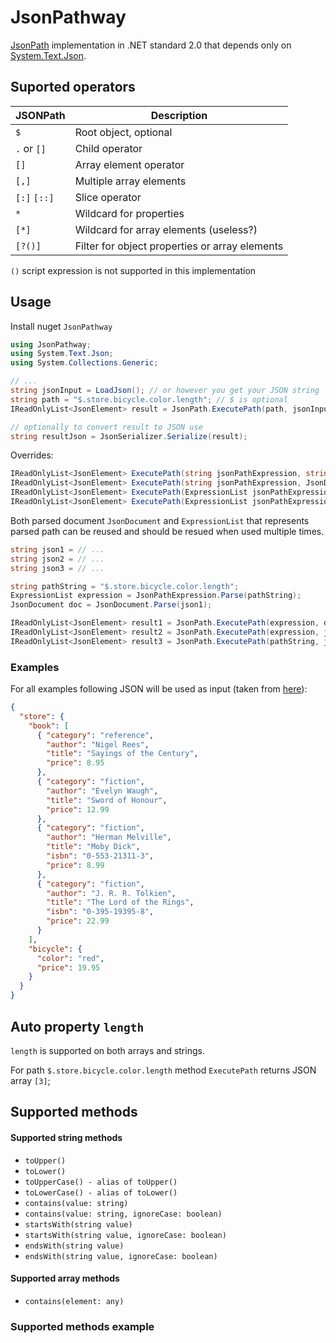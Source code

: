 # JsonPathway

[JsonPath](https://goessner.net/articles/JsonPath/) implementation in .NET standard 2.0 
that depends only on [System.Text.Json](https://www.nuget.org/packages/System.Text.Json/4.7.1).

## Suported operators

| JSONPath | Description |
| --- | --- |
| `$` | Root object, optional |
| `.` or `[]` | Child operator |
| `[]` | Array element operator |
| `[,]` | Multiple array elements |
| `[:]` `[::]` | Slice operator |
| `*` | Wildcard for properties |
| `[*]` | Wildcard for array elements (useless?) |
| `[?()]` | Filter for object properties or array elements |

`()` script expression is not supported in this implementation

## Usage

Install nuget `JsonPathway`

```csharp
using JsonPathway;
using System.Text.Json;
using System.Collections.Generic;

// ...
string jsonInput = LoadJson(); // or however you get your JSON string
string path = "$.store.bicycle.color.length"; // $ is optional
IReadOnlyList<JsonElement> result = JsonPath.ExecutePath(path, jsonInput);

// optionally to convert result to JSON use
string resultJson = JsonSerializer.Serialize(result);
```

Overrides:
```csharp
IReadOnlyList<JsonElement> ExecutePath(string jsonPathExpression, string json)
IReadOnlyList<JsonElement> ExecutePath(string jsonPathExpression, JsonDocument doc)
IReadOnlyList<JsonElement> ExecutePath(ExpressionList jsonPathExpression, string json)
IReadOnlyList<JsonElement> ExecutePath(ExpressionList jsonPathExpression, JsonDocument doc)
```

Both parsed document `JsonDocument` and `ExpressionList` that represents parsed path can be reused
and should be resued when used multiple times.
``` csharp
string json1 = // ...
string json2 = // ...
string json3 = // ...

string pathString = "$.store.bicycle.color.length";
ExpressionList expression = JsonPathExpression.Parse(pathString);
JsonDocument doc = JsonDocument.Parse(json1);

IReadOnlyList<JsonElement> result1 = JsonPath.ExecutePath(expression, doc);
IReadOnlyList<JsonElement> result2 = JsonPath.ExecutePath(expression, json2);
IReadOnlyList<JsonElement> result3 = JsonPath.ExecutePath(pathString, json3);
```

### Examples

For all examples following JSON will be used as input (taken from
[here](https://goessner.net/articles/JsonPath/)):
```json
{ 
  "store": {
    "book": [ 
      { "category": "reference",
        "author": "Nigel Rees",
        "title": "Sayings of the Century",
        "price": 8.95
      },
      { "category": "fiction",
        "author": "Evelyn Waugh",
        "title": "Sword of Honour",
        "price": 12.99
      },
      { "category": "fiction",
        "author": "Herman Melville",
        "title": "Moby Dick",
        "isbn": "0-553-21311-3",
        "price": 8.99
      },
      { "category": "fiction",
        "author": "J. R. R. Tolkien",
        "title": "The Lord of the Rings",
        "isbn": "0-395-19395-8",
        "price": 22.99
      }
    ],
    "bicycle": {
      "color": "red",
      "price": 19.95
    }
  }
}
```

## Auto property `length`

`length` is supported on both arrays and strings.

For path `$.store.bicycle.color.length` method `ExecutePath` returns JSON array `[3]`;

## Supported methods

#### Supported string methods

- `toUpper()`
- `toLower()`
- `toUpperCase() - alias of toUpper()`
- `toLowerCase() - alias of toLower()`
- `contains(value: string)`
- `contains(value: string, ignoreCase: boolean)`
- `startsWith(string value)`
- `startsWith(string value, ignoreCase: boolean)`
- `endsWith(string value)`
- `endsWith(string value, ignoreCase: boolean)`

#### Supported array methods
 - `contains(element: any)`

### Supported methods example

